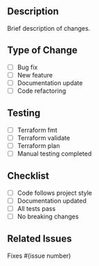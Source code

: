 ## Description
Brief description of changes.

## Type of Change
- [ ] Bug fix
- [ ] New feature
- [ ] Documentation update
- [ ] Code refactoring

## Testing
- [ ] Terraform fmt
- [ ] Terraform validate
- [ ] Terraform plan
- [ ] Manual testing completed

## Checklist
- [ ] Code follows project style
- [ ] Documentation updated
- [ ] All tests pass
- [ ] No breaking changes

## Related Issues
Fixes #(issue number)
